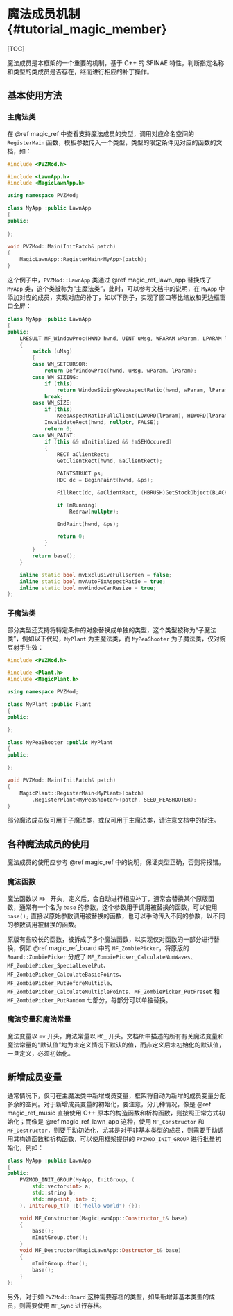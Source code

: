 # 魔法成员机制 {#tutorial_magic_member}

[TOC]

魔法成员是本框架的一个重要的机制，基于 C++ 的 SFINAE 特性，判断指定名称和类型的类成员是否存在，继而进行相应的补丁操作。

## 基本使用方法

### 主魔法类

在 @ref magic_ref 中查看支持魔法成员的类型，调用对应命名空间的 `RegisterMain` 函数，模板参数传入一个类型，类型的限定条件见对应的函数的文档，如：

```cpp
#include <PVZMod.h>

#include <LawnApp.h>
#include <MagicLawnApp.h>

using namespace PVZMod;

class MyApp :public LawnApp
{
public:
	
};

void PVZMod::Main(InitPatch& patch)
{
	MagicLawnApp::RegisterMain<MyApp>(patch);
}
```

这个例子中，`PVZMod::LawnApp` 类通过 @ref magic_ref_lawn_app 替换成了 `MyApp` 类，这个类被称为“主魔法类”，此时，可以参考文档中的说明，在 `MyApp` 中添加对应的成员，实现对应的补丁，如以下例子，实现了窗口等比缩放和无边框窗口全屏：

```cpp
class MyApp :public LawnApp
{
public:
	LRESULT MF_WindowProc(HWND hwnd, UINT uMsg, WPARAM wParam, LPARAM lParam, MagicLawnApp::WindowProc_t& base)
	{
		switch (uMsg)
		{
		case WM_SETCURSOR:
			return DefWindowProc(hwnd, uMsg, wParam, lParam);
		case WM_SIZING:
			if (this)
				return WindowSizingKeepAspectRatio(hwnd, wParam, lParam);
			break;
		case WM_SIZE:
			if (this)
				KeepAspectRatioFullClient(LOWORD(lParam), HIWORD(lParam));
			InvalidateRect(hwnd, nullptr, FALSE);
			return 0;
		case WM_PAINT:
			if (this && mInitialized && !mSEHOccured)
			{
				RECT aClientRect;
				GetClientRect(hwnd, &aClientRect);

				PAINTSTRUCT ps;
				HDC dc = BeginPaint(hwnd, &ps);

				FillRect(dc, &aClientRect, (HBRUSH)GetStockObject(BLACK_BRUSH));

				if (mRunning)
					Redraw(nullptr);

				EndPaint(hwnd, &ps);

				return 0;
			}
		}
		return base();
	}

	inline static bool mvExclusiveFullscreen = false;
	inline static bool mvAutoFixAspectRatio = true;
	inline static bool mvWindowCanResize = true;
};
```

### 子魔法类

部分类型还支持将特定条件的对象替换成单独的类型，这个类型被称为“子魔法类”，例如以下代码，`MyPlant` 为主魔法类，而 `MyPeaShooter` 为子魔法类，仅对豌豆射手生效：

```cpp
#include <PVZMod.h>

#include <Plant.h>
#include <MagicPlant.h>

using namespace PVZMod;

class MyPlant :public Plant
{
public:

};

class MyPeaShooter :public MyPlant
{
public:

};

void PVZMod::Main(InitPatch& patch)
{
	MagicPlant::RegisterMain<MyPlant>(patch)
		.RegisterPlant<MyPeaShooter>(patch, SEED_PEASHOOTER);
}
```

部分魔法成员仅可用于子魔法类，或仅可用于主魔法类，请注意文档中的标注。

## 各种魔法成员的使用

魔法成员的使用应参考 @ref magic_ref 中的说明，保证类型正确，否则将报错。

### 魔法函数

魔法函数以 `MF_` 开头，定义后，会自动进行相应补丁，通常会替换某个原版函数，通常有一个名为 `base` 的参数，这个参数用于调用被替换的函数，可以使用 `base();` 直接以原始参数调用被替换的函数，也可以手动传入不同的参数，以不同的参数调用被替换的函数。

原版有些较长的函数，被拆成了多个魔法函数，以实现仅对函数的一部分进行替换，例如 @ref magic_ref_board 中的 `MF_ZombiePicker`，将原版的 `Board::ZombiePicker` 分成了 `MF_ZombiePicker_CalculateNumWaves`、`MF_ZombiePicker_SpecialLevelPut`、`MF_ZombiePicker_CalculateBasicPoints`、`MF_ZombiePicker_PutBeforeMultiple`、`MF_ZombiePicker_CalculateMultiplePoints`、`MF_ZombiePicker_PutPreset` 和 `MF_ZombiePicker_PutRandom` 七部分，每部分可以单独替换。

### 魔法变量和魔法常量

魔法变量以 `mv` 开头，魔法常量以 `MC_` 开头。文档所中描述的所有有关魔法变量和魔法常量的“默认值”均为未定义情况下默认的值，而非定义后未初始化的默认值，一旦定义，必须初始化。

## 新增成员变量

通常情况下，仅可在主魔法类中新增成员变量，框架将自动为新增的成员变量分配多余的空间。对于新增成员变量的初始化，要注意，分几种情况，像是 @ref magic_ref_music 直接使用 C++ 原本的构造函数和析构函数，则按照正常方式初始化；而像是 @ref magic_ref_lawn_app 这种，使用 `MF_Constructor` 和 `MF_Destructor`，则要手动初始化，尤其是对于非基本类型的成员，则需要手动调用其构造函数和析构函数，可以使用框架提供的 `PVZMOD_INIT_GROUP` 进行批量初始化，例如：

```cpp
class MyApp :public LawnApp
{
public:
	PVZMOD_INIT_GROUP(MyApp, InitGroup, (
		std::vector<int> a;
		std::string b;
		std::map<int, int> c;
	), InitGroup_t() :b("hello world") {});

	void MF_Constructor(MagicLawnApp::Constructor_t& base)
	{
		base();
		mInitGroup.ctor();
	}
	void MF_Destructor(MagicLawnApp::Destructor_t& base)
	{
		mInitGroup.dtor();
		base();
	}
};
```

另外，对于如 `PVZMod::Board` 这种需要存档的类型，如果新增非基本类型的成员，则需要使用 `MF_Sync` 进行存档。
